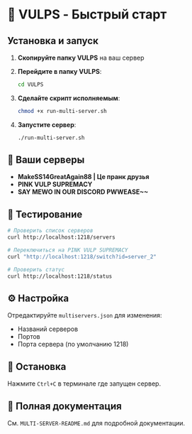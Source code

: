 # 🚀 VULPS - Быстрый старт

## Установка и запуск

1. **Скопируйте папку VULPS** на ваш сервер
2. **Перейдите в папку VULPS**:
   ```bash
   cd VULPS
   ```

3. **Сделайте скрипт исполняемым**:
   ```bash
   chmod +x run-multi-server.sh
   ```

4. **Запустите сервер**:
   ```bash
   ./run-multi-server.sh
   ```

## 🎯 Ваши серверы

- **MakeSS14GreatAgain88 | Це пранк друзья**
- **PINK VULP SUPREMACY** 
- **SAY MEWO IN OUR DISCORD PWWEASE~~**

## 📡 Тестирование

```bash
# Проверить список серверов
curl http://localhost:1218/servers

# Переключиться на PINK VULP SUPREMACY
curl "http://localhost:1218/switch?id=server_2"

# Проверить статус
curl http://localhost:1218/status
```

## ⚙️ Настройка

Отредактируйте `multiservers.json` для изменения:
- Названий серверов
- Портов
- Порта сервера (по умолчанию 1218)

## 🔧 Остановка

Нажмите `Ctrl+C` в терминале где запущен сервер.

## 📖 Полная документация

См. `MULTI-SERVER-README.md` для подробной документации.

